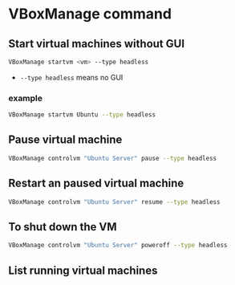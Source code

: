 # VBoxManage command

## Start virtual machines without GUI

```bash
VBoxManage startvm <vm> --type headless
```

- `--type headless` means no GUI

### example

```bash
VBoxManage startvm Ubuntu --type headless
```

## Pause virtual machine

```bash
VBoxManage controlvm "Ubuntu Server" pause --type headless
```

## Restart an paused virtual machine

```bash
VBoxManage controlvm "Ubuntu Server" resume --type headless
```

## To shut down the VM

```bash
VBoxManage controlvm "Ubuntu Server" poweroff --type headless
```

## List running virtual machines 